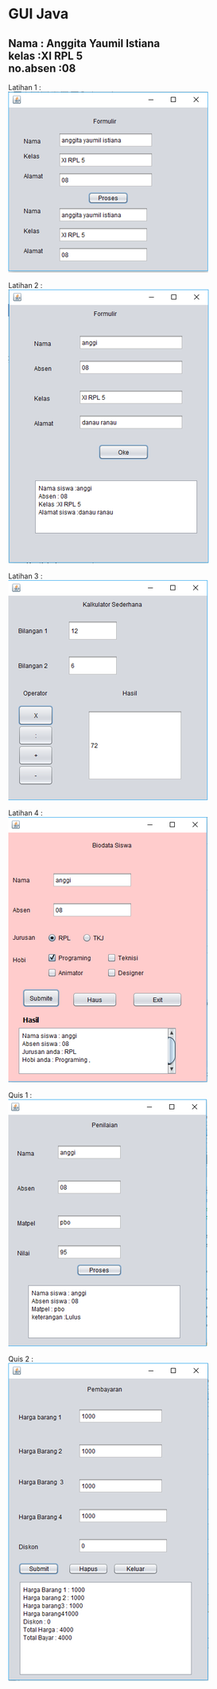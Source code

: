 # GUI Java

Nama : Anggita Yaumil Istiana<br>
kelas :XI RPL 5<br>
no.absen :08<br>
----------------------------------

Latihan 1 : <br>
![alt text](https://github.com/istianaa/GUI/blob/master/lat1c.PNG)<br>

Latihan 2 : <br>
![alt text](https://github.com/istianaa/GUI/blob/master/lat2c.PNG)<br>

Latihan 3 : <br>
![alt text](https://github.com/istianaa/GUI/blob/master/lat3f.PNG)<br>

Latihan 4 : <br>
![alt text](https://github.com/istianaa/GUI/blob/master/lat4c.PNG)<br>

Quis 1 : <br>
![alt text](https://github.com/istianaa/GUI/blob/master/quis1c.PNG)<br>

Quis 2 : <br>
![alt text](https://github.com/istianaa/GUI/blob/master/quis2c.PNG)<br>
